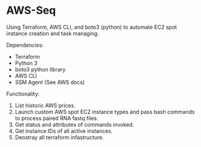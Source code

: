 # AWS-Seq
Using Terraform, AWS CLI, and boto3 (python) to automate EC2 spot instance creation and task managing.

Dependencies:

  - Terraform
  - Python 3
  - boto3 python library
  - AWS CLI
  - SSM Agent (See AWS docs)


Functionality:

  1. List historic AWS prices.
  2. Launch custom AWS spot EC2 instance types and pass bash commands to process paired RNA fastq files.
  3. Get status and attributes of commands invoked.
  4. Get instance IDs of all active instances.
  5. Deostray all terraform infastructure.
